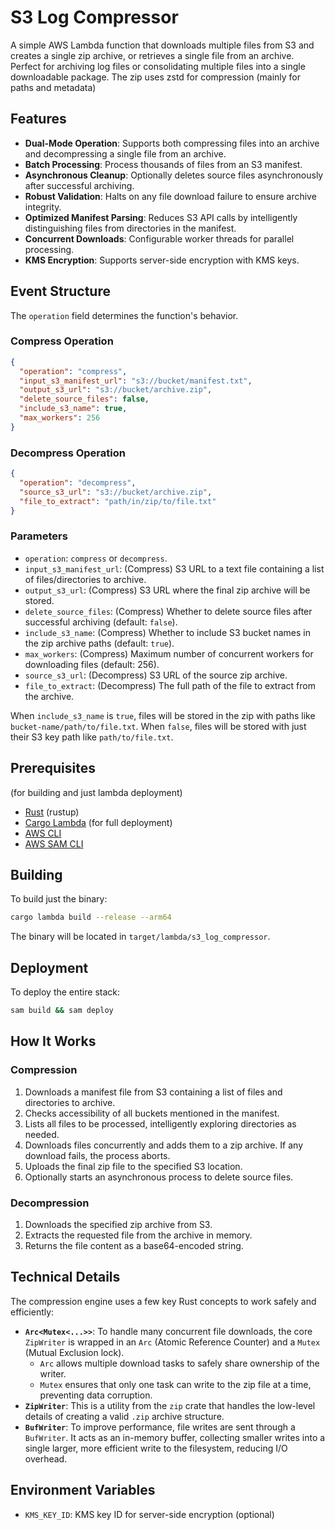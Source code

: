 # S3 Log Compressor

A simple AWS Lambda function that downloads multiple files from S3 and creates a single zip archive, or retrieves a single file from an archive. Perfect for archiving log files or consolidating multiple files into a single downloadable package. The zip uses zstd for compression (mainly for paths and metadata)

## Features

- **Dual-Mode Operation**: Supports both compressing files into an archive and decompressing a single file from an archive.
- **Batch Processing**: Process thousands of files from an S3 manifest.
- **Asynchronous Cleanup**: Optionally deletes source files asynchronously after successful archiving.
- **Robust Validation**: Halts on any file download failure to ensure archive integrity.
- **Optimized Manifest Parsing**: Reduces S3 API calls by intelligently distinguishing files from directories in the manifest.
- **Concurrent Downloads**: Configurable worker threads for parallel processing.
- **KMS Encryption**: Supports server-side encryption with KMS keys.

## Event Structure

The `operation` field determines the function's behavior.

### Compress Operation

```json
{
  "operation": "compress",
  "input_s3_manifest_url": "s3://bucket/manifest.txt",
  "output_s3_url": "s3://bucket/archive.zip",
  "delete_source_files": false,
  "include_s3_name": true,
  "max_workers": 256
}
```

### Decompress Operation

```json
{
  "operation": "decompress",
  "source_s3_url": "s3://bucket/archive.zip",
  "file_to_extract": "path/in/zip/to/file.txt"
}
```

### Parameters

- `operation`: `compress` or `decompress`.
- `input_s3_manifest_url`: (Compress) S3 URL to a text file containing a list of files/directories to archive.
- `output_s3_url`: (Compress) S3 URL where the final zip archive will be stored.
- `delete_source_files`: (Compress) Whether to delete source files after successful archiving (default: `false`).
- `include_s3_name`: (Compress) Whether to include S3 bucket names in the zip archive paths (default: `true`).
- `max_workers`: (Compress) Maximum number of concurrent workers for downloading files (default: 256).
- `source_s3_url`: (Decompress) S3 URL of the source zip archive.
- `file_to_extract`: (Decompress) The full path of the file to extract from the archive.

When `include_s3_name` is `true`, files will be stored in the zip with paths like `bucket-name/path/to/file.txt`. When `false`, files will be stored with just their S3 key path like `path/to/file.txt`.

## Prerequisites
(for building and just lambda deployment)
- [Rust](https://rustup.rs/) (rustup)
- [Cargo Lambda](https://www.cargo-lambda.info/guide/getting-started.html)
(for full deployment)
- [AWS CLI](https://aws.amazon.com/cli/)
- [AWS SAM CLI](https://docs.aws.amazon.com/serverless-application-model/latest/developerguide/install-sam-cli.html)

## Building

To build just the binary:
```bash
cargo lambda build --release --arm64
```
The binary will be located in `target/lambda/s3_log_compressor`.

## Deployment

To deploy the entire stack:
```bash
sam build && sam deploy
```

## How It Works

### Compression
1. Downloads a manifest file from S3 containing a list of files and directories to archive.
2. Checks accessibility of all buckets mentioned in the manifest.
3. Lists all files to be processed, intelligently exploring directories as needed.
4. Downloads files concurrently and adds them to a zip archive. If any download fails, the process aborts.
5. Uploads the final zip file to the specified S3 location.
6. Optionally starts an asynchronous process to delete source files.

### Decompression
1. Downloads the specified zip archive from S3.
2. Extracts the requested file from the archive in memory.
3. Returns the file content as a base64-encoded string.

## Technical Details

The compression engine uses a few key Rust concepts to work safely and efficiently:

- **`Arc<Mutex<...>>`**: To handle many concurrent file downloads, the core `ZipWriter` is wrapped in an `Arc` (Atomic Reference Counter) and a `Mutex` (Mutual Exclusion lock).
    - `Arc` allows multiple download tasks to safely share ownership of the writer.
    - `Mutex` ensures that only one task can write to the zip file at a time, preventing data corruption.
- **`ZipWriter`**: This is a utility from the `zip` crate that handles the low-level details of creating a valid `.zip` archive structure.
- **`BufWriter`**: To improve performance, file writes are sent through a `BufWriter`. It acts as an in-memory buffer, collecting smaller writes into a single larger, more efficient write to the filesystem, reducing I/O overhead.

## Environment Variables

- `KMS_KEY_ID`: KMS key ID for server-side encryption (optional)
